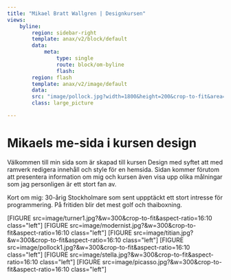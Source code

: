 ```yaml
---
title: "Mikael Bratt Wallgren | Designkursen"
views:
    byline:
        region: sidebar-right
        template: anax/v2/block/default
        data:
            meta:
                type: single
                route: block/om-byline
                flash:
        region: flash
        template: anax/v2/image/default
        data:
        src: "image/pollock.jpg?width=1800&height=200&crop-to-fit&area=10,10,0,10"
        class: large_picture

---
```

Mikaels me-sida i kursen design
=========================

Välkommen till min sida som är skapad till kursen Design med syftet att med ramverk redigera innehåll och style för en hemsida. Sidan kommer förutom att presentera information om mig och kursen även visa upp olika målningar som jag personligen är ett stort fan av.

Kort om mig: 30-årig Stockholmare som sent uppptäckt ett stort intresse för programmering. På fritiden blir det mest golf och thaiboxning.

[FIGURE src=image/turner1.jpg?&w=300&crop-to-fit&aspect-ratio=16:10 class="left"]
[FIGURE src=image/modernist.jpg?&w=300&crop-to-fit&aspect-ratio=16:10 class="left"]
[FIGURE src=image/titian.jpg?&w=300&crop-to-fit&aspect-ratio=16:10 class="left"]
[FIGURE src=image/pollock1.jpg?&w=300&crop-to-fit&aspect-ratio=16:10 class="left"]
[FIGURE src=image/stella.jpg?&w=300&crop-to-fit&aspect-ratio=16:10 class="left"]
[FIGURE src=image/picasso.jpg?&w=300&crop-to-fit&aspect-ratio=16:10 class="left"]
